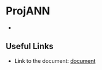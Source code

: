 # ProjANN
-
## Useful Links
- Link to the document: [document](https://docs.google.com/document/d/188jyayQckYBVNDQ9C_O_YKHfajAd4MPuCcOv9c0bkSk/edit?usp=sharing)


